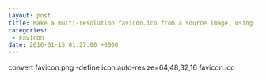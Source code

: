 ```yaml
---
layout: post
title: Make a multi-resolution favicon.ico from a source image, using ImageMagick
categories:
 - Favicon
date: 2016-01-15 01:27:00 +0000
---
```


convert favicon.png -define icon:auto-resize=64,48,32,16 favicon.ico